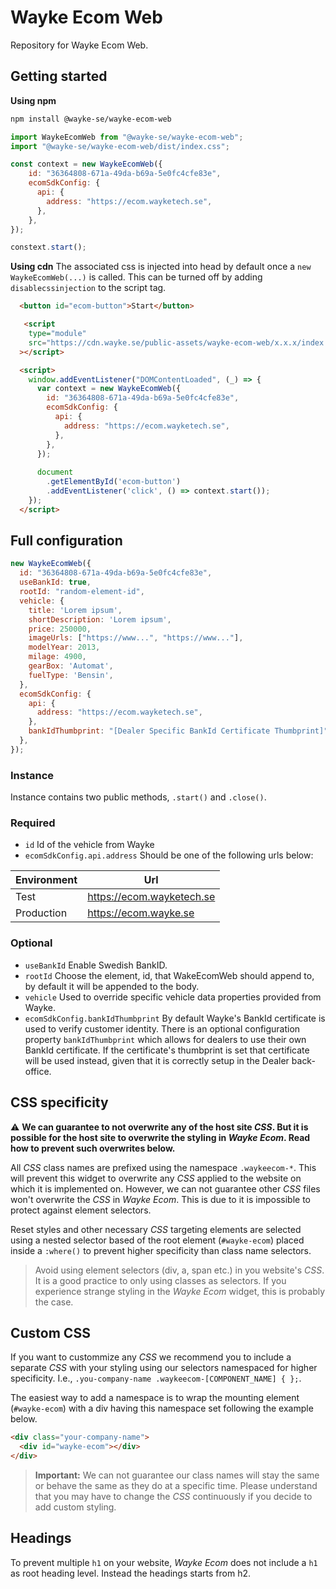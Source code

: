 # Wayke Ecom Web

Repository for Wayke Ecom Web.

## Getting started

__Using npm__

```bash
npm install @wayke-se/wayke-ecom-web
```

```js
import WaykeEcomWeb from "@wayke-se/wayke-ecom-web";
import "@wayke-se/wayke-ecom-web/dist/index.css";

const context = new WaykeEcomWeb({
    id: "36364808-671a-49da-b69a-5e0fc4cfe83e",
    ecomSdkConfig: {
      api: {
        address: "https://ecom.wayketech.se",
      },
    },
});

constext.start();
```

__Using cdn__
The associated css is injected into head by default once a `new WaykeEcomWeb(...)` is called. This can be turned off by adding `disablecssinjection` to the script tag.


```html
  <button id="ecom-button">Start</button>

   <script
    type="module"
    src="https://cdn.wayke.se/public-assets/wayke-ecom-web/x.x.x/index.js"
  ></script>

  <script>
    window.addEventListener("DOMContentLoaded", (_) => {
      var context = new WaykeEcomWeb({
        id: "36364808-671a-49da-b69a-5e0fc4cfe83e",
        ecomSdkConfig: {
          api: {
            address: "https://ecom.wayketech.se",
          },
        },
      });
      
      document
        .getElementById('ecom-button')
        .addEventListener('click', () => context.start());
    });
  </script>
```

## Full configuration

```js
new WaykeEcomWeb({
  id: "36364808-671a-49da-b69a-5e0fc4cfe83e",
  useBankId: true,
  rootId: "random-element-id",
  vehicle: {
    title: 'Lorem ipsum',
    shortDescription: 'Lorem ipsum',
    price: 250000,
    imageUrls: ["https://www...", "https://www..."],
    modelYear: 2013,
    milage: 4900,
    gearBox: 'Automat',
    fuelType: 'Bensin',
  },
  ecomSdkConfig: {
    api: {
      address: "https://ecom.wayketech.se",
    },
    bankIdThumbprint: "[Dealer Specific BankId Certificate Thumbprint]" // OPTIONAL
  },
});
```

### Instance
Instance contains two public methods, `.start()` and `.close()`.

### Required
* `id` Id of the vehicle from Wayke
* `ecomSdkConfig.api.address` Should be one of the following urls below:

| Environment | Url |
| ----------- | --- |
| Test | https://ecom.wayketech.se |
| Production | https://ecom.wayke.se |


### Optional
* `useBankId` Enable Swedish BankID.
* `rootId` Choose the element, id, that WakeEcomWeb should append to, by default it will be appended to the body.
* `vehicle` Used to override specific vehicle data properties provided from Wayke.
* `ecomSdkConfig.bankIdThumbprint` By default Wayke's BankId certificate is used to verify customer identity. There is an optional configuration property `bankIdThumbprint` which allows for dealers to use their own BankId certificate. If the certificate's thumbprint is set that certificate will be used instead, given that it is correctly setup in the Dealer back-office.


## CSS specificity

⚠️ __We can guarantee to not overwrite any of the host site _CSS_. But it is possible for the host site to overwrite the styling in _Wayke Ecom_. Read how to prevent such overwrites below.__

All _CSS_ class names are prefixed using the namespace `.waykeecom-*`. This will prevent this widget to overwrite any _CSS_ applied to the website on which it is implemented on. However, we can not guarantee other _CSS_ files won't overwrite the _CSS_ in _Wayke Ecom_. This is due to it is impossible to protect against element selectors.

Reset styles and other necessary _CSS_ targeting elements are selected using a nested selector based of the root element (`#wayke-ecom`) placed inside a `:where()` to prevent higher specificity than class name selectors.

> Avoid using element selectors (div, a, span etc.) in you website's _CSS_. It is a good practice to only using classes as selectors. If you experience strange styling in the _Wayke Ecom_ widget, this is probably the case.

## Custom CSS

If you want to custommize any _CSS_ we recommend you to include a separate _CSS_ with your styling using our selectors namespaced for higher specificity. I.e., `.you-company-name .waykeecom-[COMPONENT_NAME] { };`.

The easiest way to add a namespace is to wrap the mounting element (`#wayke-ecom`) with a div having this namespace set following the example below.

```html
<div class="your-company-name">
  <div id="wayke-ecom"></div>
</div>
```

> **Important:** We can not guarantee our class names will stay the same or behave the same as they do at a specific time. Please understand that you may have to change the _CSS_ continuously if you decide to add custom styling.

## Headings

To prevent multiple `h1` on your website, _Wayke Ecom_ does not include a `h1` as root heading level. Instead the headings starts from h2.
